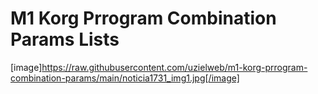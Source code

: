 # M1 Korg Prrogram Combination Params Lists
[image]https://raw.githubusercontent.com/uzielweb/m1-korg-prrogram-combination-params/main/noticia1731_img1.jpg[/image]
